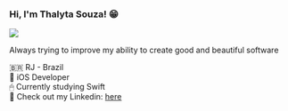 <h3>Hi, I'm Thalyta Souza! 😁</h3>  

![](https://komarev.com/ghpvc/?username=thalytasouza&color=red)  

Always trying to improve my ability to create good and beautiful software

🇧🇷 RJ - Brazil  
🍎 iOS Developer   
🖱 Currently studying Swift   
🏢 Check out my Linkedin: [here](https://www.linkedin.com/in/mayerflot/)  
